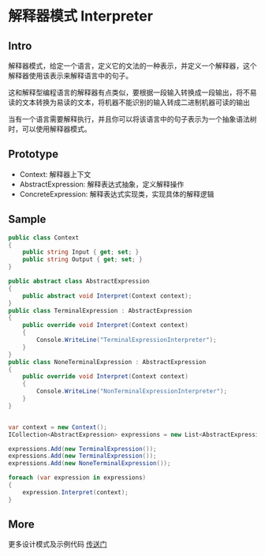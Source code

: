 # 解释器模式 Interpreter

## Intro

解释器模式，给定一个语言，定义它的文法的一种表示，并定义一个解释器，这个解释器使用该表示来解释语言中的句子。

这和解释型编程语言的解释器有点类似，要根据一段输入转换成一段输出，将不易读的文本转换为易读的文本，将机器不能识别的输入转成二进制机器可读的输出

当有一个语言需要解释执行，并且你可以将该语言中的句子表示为一个抽象语法树时，可以使用解释器模式。

## Prototype

- Context: 解释器上下文
- AbstractExpression: 解释表达式抽象，定义解释操作
- ConcreteExpression: 解释表达式实现类，实现具体的解释逻辑

## Sample

``` csharp
public class Context
{
    public string Input { get; set; }
    public string Output { get; set; }
}

public abstract class AbstractExpression
{
    public abstract void Interpret(Context context);
}
public class TerminalExpression : AbstractExpression
{
    public override void Interpret(Context context)
    {
        Console.WriteLine("TerminalExpressionInterpreter");
    }
}
public class NoneTerminalExpression : AbstractExpression
{
    public override void Interpret(Context context)
    {
        Console.WriteLine("NonTerminalExpressionInterpreter");
    }
}


var context = new Context();
ICollection<AbstractExpression> expressions = new List<AbstractExpression>();

expressions.Add(new TerminalExpression());
expressions.Add(new TerminalExpression());
expressions.Add(new NoneTerminalExpression());

foreach (var expression in expressions)
{
    expression.Interpret(context);
}
```

## More

更多设计模式及示例代码 [传送门](https://github.com/WeihanLi/DesignPatterns)